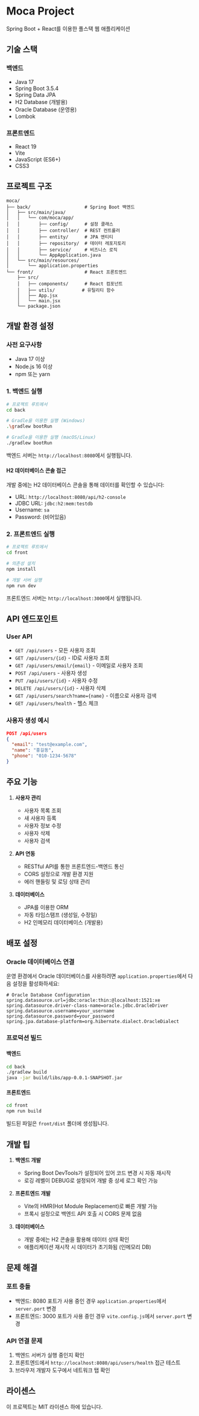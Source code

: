 # Moca Project

Spring Boot + React를 이용한 풀스택 웹 애플리케이션

## 기술 스택

### 백엔드
- Java 17
- Spring Boot 3.5.4
- Spring Data JPA
- H2 Database (개발용)
- Oracle Database (운영용)
- Lombok

### 프론트엔드
- React 19
- Vite
- JavaScript (ES6+)
- CSS3

## 프로젝트 구조

```
moca/
├── back/                    # Spring Boot 백엔드
│   ├── src/main/java/
│   │   └── com/moca/app/
│   │       ├── config/      # 설정 클래스
│   │       ├── controller/  # REST 컨트롤러
│   │       ├── entity/      # JPA 엔티티
│   │       ├── repository/  # 데이터 레포지토리
│   │       ├── service/     # 비즈니스 로직
│   │       └── AppApplication.java
│   └── src/main/resources/
│       └── application.properties
└── front/                   # React 프론트엔드
    ├── src/
    │   ├── components/      # React 컴포넌트
    │   ├── utils/          # 유틸리티 함수
    │   ├── App.jsx
    │   └── main.jsx
    └── package.json
```

## 개발 환경 설정

### 사전 요구사항
- Java 17 이상
- Node.js 16 이상
- npm 또는 yarn

### 1. 백엔드 실행

```bash
# 프로젝트 루트에서
cd back

# Gradle을 이용한 실행 (Windows)
.\gradlew bootRun

# Gradle을 이용한 실행 (macOS/Linux)
./gradlew bootRun
```

백엔드 서버는 `http://localhost:8080`에서 실행됩니다.

#### H2 데이터베이스 콘솔 접근
개발 중에는 H2 데이터베이스 콘솔을 통해 데이터를 확인할 수 있습니다:
- URL: `http://localhost:8080/api/h2-console`
- JDBC URL: `jdbc:h2:mem:testdb`
- Username: `sa`
- Password: (비어있음)

### 2. 프론트엔드 실행

```bash
# 프로젝트 루트에서
cd front

# 의존성 설치
npm install

# 개발 서버 실행
npm run dev
```

프론트엔드 서버는 `http://localhost:3000`에서 실행됩니다.

## API 엔드포인트

### User API
- `GET /api/users` - 모든 사용자 조회
- `GET /api/users/{id}` - ID로 사용자 조회
- `GET /api/users/email/{email}` - 이메일로 사용자 조회
- `POST /api/users` - 사용자 생성
- `PUT /api/users/{id}` - 사용자 수정
- `DELETE /api/users/{id}` - 사용자 삭제
- `GET /api/users/search?name={name}` - 이름으로 사용자 검색
- `GET /api/users/health` - 헬스 체크

### 사용자 생성 예시
```json
POST /api/users
{
  "email": "test@example.com",
  "name": "홍길동",
  "phone": "010-1234-5678"
}
```

## 주요 기능

1. **사용자 관리**
    - 사용자 목록 조회
    - 새 사용자 등록
    - 사용자 정보 수정
    - 사용자 삭제
    - 사용자 검색

2. **API 연동**
    - RESTful API를 통한 프론트엔드-백엔드 통신
    - CORS 설정으로 개발 환경 지원
    - 에러 핸들링 및 로딩 상태 관리

3. **데이터베이스**
    - JPA를 이용한 ORM
    - 자동 타임스탬프 (생성일, 수정일)
    - H2 인메모리 데이터베이스 (개발용)

## 배포 설정

### Oracle 데이터베이스 연결
운영 환경에서 Oracle 데이터베이스를 사용하려면 `application.properties`에서 다음 설정을 활성화하세요:

```properties
# Oracle Database Configuration
spring.datasource.url=jdbc:oracle:thin:@localhost:1521:xe
spring.datasource.driver-class-name=oracle.jdbc.OracleDriver
spring.datasource.username=your_username
spring.datasource.password=your_password
spring.jpa.database-platform=org.hibernate.dialect.OracleDialect
```

### 프로덕션 빌드

#### 백엔드
```bash
cd back
./gradlew build
java -jar build/libs/app-0.0.1-SNAPSHOT.jar
```

#### 프론트엔드
```bash
cd front
npm run build
```

빌드된 파일은 `front/dist` 폴더에 생성됩니다.

## 개발 팁

1. **백엔드 개발**
    - Spring Boot DevTools가 설정되어 있어 코드 변경 시 자동 재시작
    - 로깅 레벨이 DEBUG로 설정되어 개발 중 상세 로그 확인 가능

2. **프론트엔드 개발**
    - Vite의 HMR(Hot Module Replacement)로 빠른 개발 가능
    - 프록시 설정으로 백엔드 API 호출 시 CORS 문제 없음

3. **데이터베이스**
    - 개발 중에는 H2 콘솔을 활용해 데이터 상태 확인
    - 애플리케이션 재시작 시 데이터가 초기화됨 (인메모리 DB)

## 문제 해결

### 포트 충돌
- 백엔드: 8080 포트가 사용 중인 경우 `application.properties`에서 `server.port` 변경
- 프론트엔드: 3000 포트가 사용 중인 경우 `vite.config.js`에서 `server.port` 변경

### API 연결 문제
1. 백엔드 서버가 실행 중인지 확인
2. 프론트엔드에서 `http://localhost:8080/api/users/health` 접근 테스트
3. 브라우저 개발자 도구에서 네트워크 탭 확인

## 라이센스

이 프로젝트는 MIT 라이센스 하에 있습니다.